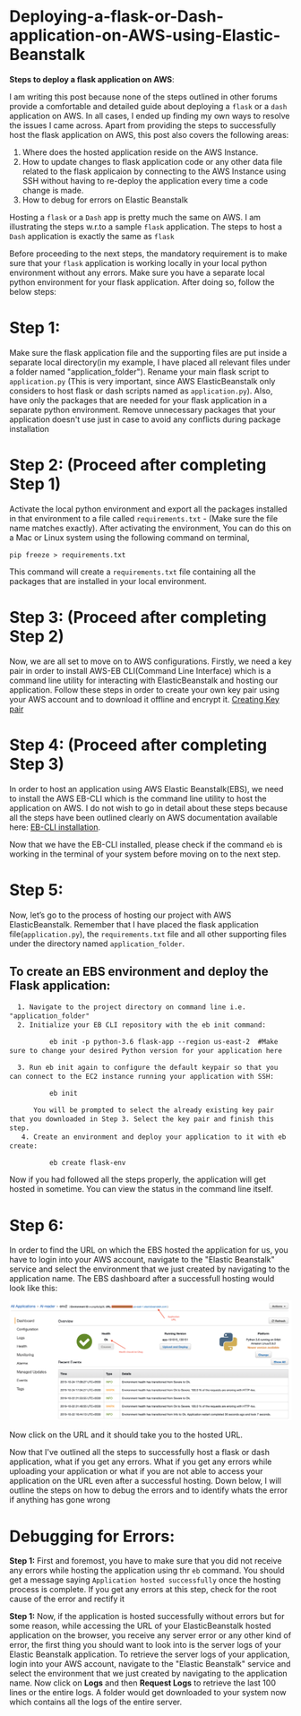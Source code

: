 # Deploying-a-flask-or-Dash-application-on-AWS-using-Elastic-Beanstalk
**Steps to deploy a flask application on AWS**:

I am writing this post because none of the steps outlined in other forums provide a comfortable and detailed guide about deploying a ```flask``` or a ```dash``` application on AWS. In all cases, I ended up finding my own ways to resolve the issues I came across. Apart from providing the steps to  successfully host the flask application on AWS, this post also covers the following areas:
  1. Where does the hosted application reside on the AWS Instance.
  2. How to update changes to flask application code or any other data file related to the flask applicaion by connecting to the AWS Instance using SSH without having to re-deploy the application every time a code change is made.
  3. How to debug for errors on Elastic Beanstalk

Hosting a ```flask``` or a ```Dash``` app is pretty much the same on AWS. I am illustrating the steps w.r.to a sample ```flask``` application. The steps to host a ```Dash``` application is exactly the same as ```flask```

Before proceeding to the next steps, the mandatory requirement is to make sure that your ```flask``` application is working locally in your local python environment without any errors. Make sure you have a separate local python environment for your flask application. After doing so, follow the below steps:

# Step 1:
  Make sure the flask application file and the supporting files are put inside a separate local directory(in my example, I have placed all relevant files under a folder named "application_folder"). Rename your main flask script to ```application.py``` (This is very important, since AWS ElasticBeanstalk only considers to host flask or dash scripts named as ```application.py```). Also, have only the packages that are needed for your flask application in a separate python environment. Remove unnecessary packages that your application doesn't use just in case to avoid any conflicts during package installation 

# Step 2: (Proceed after completing Step 1)
  Activate the local python environment and export all the packages installed in that environment to a file called ```requirements.txt``` - (Make sure the file name matches exactly). After activating the environment, You can do this on a Mac or Linux system using the following command on terminal,

   ```
   pip freeze > requirements.txt
   ```
This command will create a ```requirements.txt``` file containing all the packages that are installed in your local environment.

# Step 3: (Proceed after completing Step 2)
  Now, we are all set to move on to AWS configurations. Firstly, we need a key pair in order to install AWS-EB CLI(Command Line Interface) which is a command line utility for interacting with ElasticBeanstalk and hosting our application. Follow these steps in order to create your own key pair using your AWS account and to download it offline and encrypt it. [Creating Key pair](https://docs.aws.amazon.com/AWSEC2/latest/UserGuide/ec2-key-pairs.html#having-ec2-create-your-key-pair)


# Step 4:  (Proceed after completing Step 3)
  In order to host an application using AWS Elastic Beanstalk(EBS), we need to install the AWS EB-CLI which is the command line utility to host the application on AWS. I do not wish to go in detail about these steps because all the steps have been outlined clearly on AWS documentation available here: [EB-CLI installation](https://docs.aws.amazon.com/elasticbeanstalk/latest/dg/eb-cli3-install-advanced.html).
  
Now that we have the EB-CLI installed, please check if the command ```eb``` is working in the terminal of your system before moving on to the next step. 

# Step 5:
Now, let’s go to the process of hosting our project with AWS ElasticBeanstalk. Remember that I have placed the flask application file(```application.py```), the ```requirements.txt``` file and all other supporting files under the directory named ```application_folder```.
  ## To create an EBS environment and deploy the Flask application:
      1. Navigate to the project directory on command line i.e. "application_folder"
      2. Initialize your EB CLI repository with the eb init command:
```
          eb init -p python-3.6 flask-app --region us-east-2  #Make sure to change your desired Python version for your application here
```
      3. Run eb init again to configure the default keypair so that you can connect to the EC2 instance running your application with SSH:
```
          eb init
```
          You will be prompted to select the already existing key pair that you downloaded in Step 3. Select the key pair and finish this step.
       4. Create an environment and deploy your application to it with eb create:
```
          eb create flask-env
```
Now if you had followed all the steps properly, the application will get hosted in sometime. You can view the status in the command line itself. 


# Step 6:
In order to find the URL on which the EBS hosted the application for us, you have to login into your AWS account, navigate to the "Elastic Beanstalk" service and select the environment that we just created by navigating to the application name. 
The EBS dashboard after a successfull hosting would look like this:

![EBS Console after hosting](/images/AWS_scrn1.png)

Now click on the URL and it should take you to the hosted URL.


Now that I've outlined all the steps to successfully host a flask or dash application, what if you get any errors. What if you get any errors while uploading your application or what if you are not able to access your application on the URL even after a successful hosting. Down below, I will outline the steps on how to debug the errors and to identify whats the error if anything has gone wrong

# Debugging for Errors:
**Step 1:**
    First and foremost, you have to make sure that you did not receive any errors while hosting the application using thr ```eb``` command. You should get a message saying ```Application hosted successfully``` once the hosting process is complete. If you get any errors at this step, check for the root cause of the error and rectify it
    
**Step 1:**
  Now, if the application is hosted successfully without errors but for some reason, while accessing the URL of your ElasticBeanstalk hosted application on the browser, you receive any server error or any other kind of error, the first thing you should want to look into is the server logs of your Elastic Beanstalk application. To retrieve the server logs of your application, login into your AWS account, navigate to the "Elastic Beanstalk" service and select the environment that we just created by navigating to the application name. Now click on **Logs** and then **Request Logs** to retrieve the last 100 lines or the entire logs. A folder would get downloaded to your system now which contains all the logs of the entire server. 
